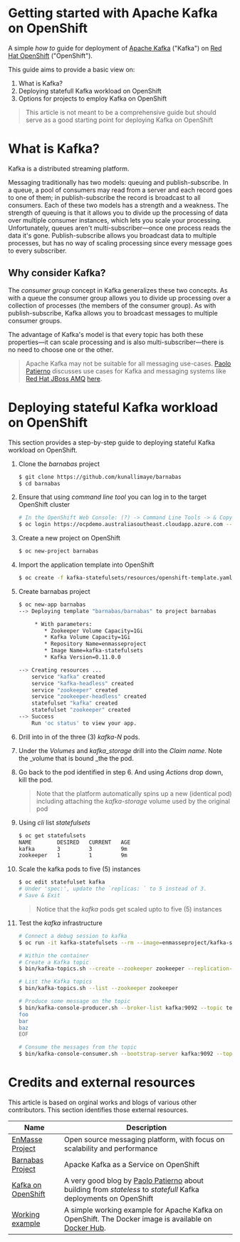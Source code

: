 # Getting started with Apache Kafka on OpenShift
A simple _how to_ guide for deployment of [Apache Kafka](https://kafka.apache.org/) ("Kafka") on [Red Hat OpenShift](https://www.openshift.com/container-platform/index.html) ("OpenShift").  

This guide aims to provide a basic view on:
1. What is Kafka?
2. Deploying statefull Kafka workload on OpenShift
3. Options for projects to employ Kafka on OpenShift

> This article is not meant to be a comprehensive guide but should serve as a good starting point for deploying Kafka on OpenShift

# What is Kafka?
Kafka is a distributed streaming platform.

Messaging traditionally has two models: queuing and publish-subscribe. In a queue, a pool of consumers may read from a server and each record goes to one of them; in publish-subscribe the record is broadcast to all consumers. Each of these two models has a strength and a weakness. The strength of queuing is that it allows you to divide up the processing of data over multiple consumer instances, which lets you scale your processing. Unfortunately, queues aren't multi-subscriber—once one process reads the data it's gone. Publish-subscribe allows you broadcast data to multiple processes, but has no way of scaling processing since every message goes to every subscriber.

## Why consider Kafka?
The _consumer group_ concept in Kafka generalizes these two concepts. As with a queue the consumer group allows you to divide up processing over a collection of processes (the members of the consumer group). As with publish-subscribe, Kafka allows you to broadcast messages to multiple consumer groups.

The advantage of Kafka's model is that every topic has both these properties—it can scale processing and is also multi-subscriber—there is no need to choose one or the other.

> Apache Kafka may not be suitable for all messaging use-cases.  [Paolo Patierno](https://paolopatierno.wordpress.com/github/) discusses use cases for Kafka and messaging systems like [Red Hat JBoss AMQ](https://www.redhat.com/en/technologies/jboss-middleware/amq) [here](https://www.slideshare.net/paolopat/red-hat-jboss-amq-and-apache-kafka-which-to-use).

# Deploying stateful Kafka workload on OpenShift
This section provides a step-by-step guide to deploying stateful Kafka workload on OpenShift.

1. Clone the _barnabas_ project

   ```bash
   $ git clone https://github.com/kunallimaye/barnabas
   $ cd barnabas
   ```
   
2. Ensure that using _command line tool_ you can log in to the target OpenShift cluster

   ```bash
   # In the OpenShift Web Console: (?) -> Command Line Tools -> & Copy the oc login command
   $ oc login https://ocpdemo.australiasoutheast.cloudapp.azure.com --token=<hidden>
   ```

3. Create a new project on OpenShift

   ```bash
   $ oc new-project barnabas
   ```
   
4. Import the application template into OpenShift

   ```bash
   $ oc create -f kafka-statefulsets/resources/openshift-template.yaml
   ```
   
5. Create barnabas project

   ```bash
   $ oc new-app barnabas
   --> Deploying template "barnabas/barnabas" to project barnabas

        * With parameters:
           * Zookeeper Volume Capacity=1Gi
           * Kafka Volume Capacity=1Gi
           * Repository Name=enmasseproject
           * Image Name=kafka-statefulsets
           * Kafka Version=0.11.0.0

   --> Creating resources ...
       service "kafka" created
       service "kafka-headless" created
       service "zookeeper" created
       service "zookeeper-headless" created
       statefulset "kafka" created
       statefulset "zookeeper" created
   --> Success
       Run 'oc status' to view your app.
   ```

6. Drill into in of the three (3) _kafka-N_ pods.

7. Under the _Volumes_ and _kafka_storage_ drill into the _Claim name_.  Note the _volume that is bound _the the pod.

8. Go back to the pod identified in step 6.  And using _Actions_ drop down, kill the pod.  

   > Note that the platform automatically spins up a new (identical pod) including attaching the _kafka-storage_ volume used by the original pod
   
9. Using _cli_ list _statefulsets_

   ```bash
   $ oc get statefulsets
   NAME        DESIRED   CURRENT   AGE
   kafka       3         3         9m
   zookeeper   1         1         9m
   ```

10. Scale the kafka pods to five (5) instances

    ```bash
    $ oc edit statefulset kafka
    # Under 'spec:', update the `replicas: ` to 5 instead of 3.
    # Save & Exit
    ```

    > Notice that the _kafka_ pods get scaled upto to five (5) instances

11. Test the _kafka_ infrastructure

    ```bash
    # Connect a debug session to kafka
    $ oc run -it kafka-statefulsets --rm --image=enmasseproject/kafka-statefulsets:latest --command -- bash
    
    # Within the container
    # Create a Kafka topic
    $ bin/kafka-topics.sh --create --zookeeper zookeeper --replication-factor 3 --partitions 3 --topic test
    
    # List the Kafka topics
    $ bin/kafka-topics.sh --list --zookeeper zookeeper
    
    # Produce some message on the topic
    $ bin/kafka-console-producer.sh --broker-list kafka:9092 --topic test <<EOF
    foo
    bar
    baz
    EOF
    
    # Consume the messages from the topic
    $ bin/kafka-console-consumer.sh --bootstrap-server kafka:9092 --topic test --from-beginning
    ```
   
# Credits and external resources
This article is based on orginal works and blogs of various other contributors.  This section identifies those external resources.

Name | Description
-|-
[EnMasse Project](enmasse.io) | Open source messaging platform, with focus on scalability and performance
[Barnabas Project](https://github.com/EnMasseProject/barnabas) | Apacke Kafka as a Service on OpenShift
[Kafka on OpenShift](https://paolopatierno.wordpress.com/2017/03/25/a-new-kafka-novel-the-openshift-kubernetes-deployment/) | A very good blog by [Paolo Patierno](https://paolopatierno.wordpress.com/github/) about building from _stateless_ to _statefull_ Kafka deployments on OpenShift
[Working example](https://github.com/mattf/openshift-kafka) | A simple working example for Apache Kafka on OpenShift.  The Docker image is available on [Docker Hub](https://hub.docker.com/r/mattf/openshift-kafka/).
